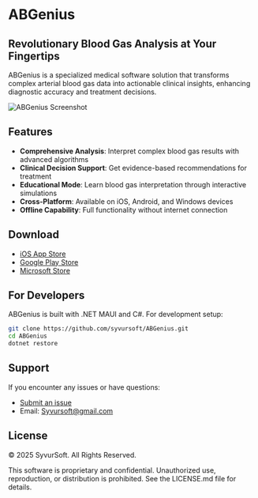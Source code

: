 # ABGenius

## Revolutionary Blood Gas Analysis at Your Fingertips

ABGenius is a specialized medical software solution that transforms complex arterial blood gas data into actionable clinical insights, enhancing diagnostic accuracy and treatment decisions.

![ABGenius Screenshot](images/app-screenshot.png)

## Features

- **Comprehensive Analysis**: Interpret complex blood gas results with advanced algorithms
- **Clinical Decision Support**: Get evidence-based recommendations for treatment
- **Educational Mode**: Learn blood gas interpretation through interactive simulations
- **Cross-Platform**: Available on iOS, Android, and Windows devices
- **Offline Capability**: Full functionality without internet connection

## Download

- [iOS App Store](Testing)
- [Google Play Store](Testing)
- [Microsoft Store](Testing)

## For Developers

ABGenius is built with .NET MAUI and C#. For development setup:

```bash
git clone https://github.com/syvursoft/ABGenius.git
cd ABGenius
dotnet restore
```

## Support

If you encounter any issues or have questions:
- [Submit an issue](https://github.com/syvursoft/ABGenius/issues/new/choose)
- Email: Syvursoft@gmail.com

## License

© 2025 SyvurSoft. All Rights Reserved.

This software is proprietary and confidential. Unauthorized use, reproduction, or distribution is prohibited. See the LICENSE.md file for details.
